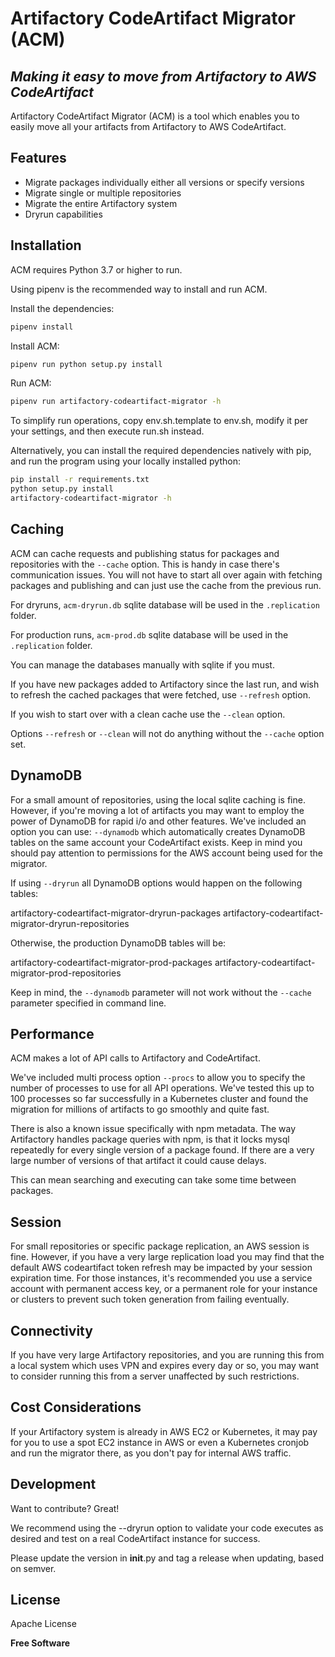 # Artifactory CodeArtifact Migrator (ACM)
## _Making it easy to move from Artifactory to AWS CodeArtifact_

Artifactory CodeArtifact Migrator (ACM) is a tool which enables you to easily move all
your artifacts from Artifactory to AWS CodeArtifact.

## Features

- Migrate packages individually either all versions or specify versions
- Migrate single or multiple repositories
- Migrate the entire Artifactory system
- Dryrun capabilities

## Installation

ACM requires Python 3.7 or higher to run.

Using pipenv is the recommended way to install and run ACM.

Install the dependencies:

```sh
pipenv install
```

Install ACM:

```sh
pipenv run python setup.py install
```

Run ACM:

```sh
pipenv run artifactory-codeartifact-migrator -h
```

To simplify run operations, copy env.sh.template to env.sh, modify it per your
settings, and then execute run.sh instead.

Alternatively, you can install the required dependencies natively with pip, and
run the program using your locally installed python:

```sh
pip install -r requirements.txt
python setup.py install
artifactory-codeartifact-migrator -h
```

## Caching

ACM can cache requests and publishing status for packages and repositories with
the `--cache` option. This is handy in case there's communication issues. You
will not have to start all over again with fetching packages and publishing and
can just use the cache from the previous run.

For dryruns, `acm-dryrun.db` sqlite database will be used in the `.replication`
folder.

For production runs, `acm-prod.db` sqlite database will be used in the
`.replication` folder.

You can manage the databases manually with sqlite if you must.

If you have new packages added to Artifactory since the last run, and wish to
refresh the cached packages that were fetched, use `--refresh` option.

If you wish to start over with a clean cache use the `--clean` option.

Options `--refresh` or `--clean` will not do anything without the `--cache`
option set.

## DynamoDB

For a small amount of repositories, using the local sqlite caching is fine. 
However, if you're moving a lot of artifacts you may want to employ the power of
DynamoDB for rapid i/o and other features. We've included an option you can use:
`--dynamodb` which automatically creates DynamoDB tables on the same account 
your CodeArtifact exists. Keep in mind you should pay attention to permissions 
for the AWS account being used for the migrator.

If using `--dryrun` all DynamoDB options would happen on the following tables:

artifactory-codeartifact-migrator-dryrun-packages
artifactory-codeartifact-migrator-dryrun-repositories

Otherwise, the production DynamoDB tables will be:

artifactory-codeartifact-migrator-prod-packages
artifactory-codeartifact-migrator-prod-repositories

Keep in mind, the `--dynamodb` parameter will not work without the `--cache`
parameter specified in command line.

## Performance

ACM makes a lot of API calls to Artifactory and CodeArtifact.

We've included multi process option `--procs` to allow you to specify the
number of processes to use for all API operations. We've tested this up to 100
processes so far successfully in a Kubernetes cluster and found the migration
for millions of artifacts to go smoothly and quite fast.

There is also a known issue specifically with npm metadata. The way Artifactory
handles package queries with npm, is that it locks mysql repeatedly for every
single version of a package found. If there are a very large number of versions
of that artifact it could cause delays.

This can mean searching and executing can take some time between packages.

## Session

For small repositories or specific package replication, an AWS session is fine.
However, if you have a very large replication load you may find that the default
AWS codeartifact token refresh may be impacted by your session expiration time.
For those instances, it's recommended you use a service account with permanent
access key, or a permanent role for your instance or clusters to prevent such
token generation from failing eventually.

## Connectivity

If you have very large Artifactory repositories, and you are running this from
a local system which uses VPN and expires every day or so, you may want to
consider running this from a server unaffected by such restrictions.

## Cost Considerations

If your Artifactory system is already in AWS EC2 or Kubernetes,
it may pay for you to use a spot EC2 instance in AWS or even a Kubernetes
cronjob and run the migrator there, as you don't pay for internal AWS traffic.

## Development

Want to contribute? Great!

We recommend using the --dryrun option to validate your code executes as desired
and test on a real CodeArtifact instance for success.

Please update the version in __init__.py and tag a release when updating, based on semver.

## License

Apache License

**Free Software**
